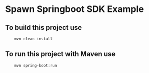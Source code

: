 # Spawn Springboot SDK Example

## To build this project use

```shell
    mvn clean install
```    

## To run this project with Maven use

```shell
    mvn spring-boot:run
```
